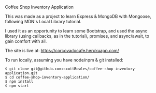 Coffee Shop Inventory Application

This was made as a project to learn Express & MongoDB with Mongoose, following MDN's Local Library tutorial.

I used it as an opportunity to learn some Bootstrap, and used the async library (using callbacks, as in the tutorial), promises, and async/await, to gain comfort with all.

The site is live at: https://corcovadocafe.herokuapp.com/

To run locally, assuming you have node/npm & git installed:

```
$ git clone git@github.com:scottBowles/coffee-shop-inventory-application.git
$ cd coffee-shop-inventory-application/
$ npm install
$ npm start
```

